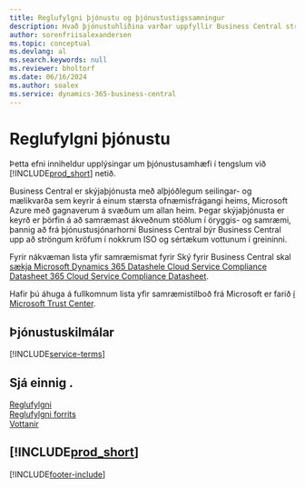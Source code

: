 ```yaml
---
title: Reglufylgni þjónustu og þjónustustigssamningur
description: Hvað þjónustuhliðina varðar uppfyllir Business Central strangar kröfur og reglufylgni við þjónustustigssamninga í ýmsum ISO-vottunum og vottunum sem tengjast atvinnugreininni.
author: sorenfriisalexandersen
ms.topic: conceptual
ms.devlang: al
ms.search.keywords: null
ms.reviewer: bholtorf
ms.date: 06/16/2024
ms.author: soalex
ms.service: dynamics-365-business-central
---
```

# <a name="service-compliance"></a>Reglufylgni þjónustu

Þetta efni inniheldur upplýsingar um þjónustusamhæfi í tengslum við [!INCLUDE[prod_short](../includes/prod_short.md)] netið.

Business Central er skýjaþjónusta með alþjóðlegum seilingar- og mælikvarða sem keyrir á einum stærsta ofnæmisfrágangi heims, Microsoft Azure með gagnaverum á svæðum um allan heim. Þegar skýjaþjónusta er keyrð er þörfin á að samræmast ákveðnum stöðlum í öryggis- og samræmi, þannig að frá þjónustusjónarhorni Business Central býr Business Central upp að ströngum kröfum í nokkrum ISO og sértækum vottunum í greininni.

Fyrir nákvæman lista yfir samræmismat fyrir Ský fyrir Business Central skal [sækja Microsoft Dynamics 365 Datashele Cloud Service Compliance Datasheet 365 Cloud Service Compliance Datasheet](https://aka.ms/d365-compliance-list).

Hafir þú áhuga á fullkomnum lista yfir samræmistilboð frá Microsoft er farið [í Microsoft Trust Center](https://www.microsoft.com/trustcenter/compliance/complianceofferings).

## <a name="service-terms"></a>Þjónustuskilmálar

[!INCLUDE[service-terms](../includes/service-terms.md)]

## <a name="see-also"></a>Sjá einnig .

[Reglufylgni](compliance-overview.md)  
[Reglufylgni forrits](compliance-application-compliance.md)  
[Vottanir](compliance-certifications.md)  

## [!INCLUDE[prod_short](../includes/free_trial_md.md)]  


[!INCLUDE[footer-include](../includes/footer-banner.md)]
